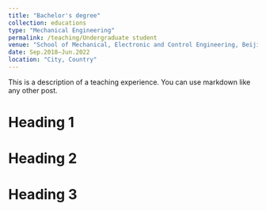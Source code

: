 ```yaml
---
title: "Bachelor's degree"
collection: educations
type: "Mechanical Engineering"
permalink: /teaching/Undergraduate student
venue: "School of Mechanical, Electronic and Control Engineering, Beijing Jiaotong University"
date: Sep.2018–Jun.2022
location: "City, Country"
---
```


This is a description of a teaching experience. You can use markdown like any other post.

Heading 1
======

Heading 2
======

Heading 3
======
